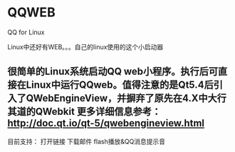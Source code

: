 # QQWEB
QQ for Linux

Linux中还好有WEB。。。自己的linux使用的这个小启动器

很简单的Linux系统启动QQ web小程序。执行后可直接在Linux中运行QQweb。值得注意的是Qt5.4后引入了QWebEngineView，并摒弃了原先在4.X中大行其道的QWebkit 更多详细信息参考：http://doc.qt.io/qt-5/qwebengineview.html
-----------------------------------------
目前支持： 
         打开链接
         下载邮件
         flash播放&QQ消息提示音         
